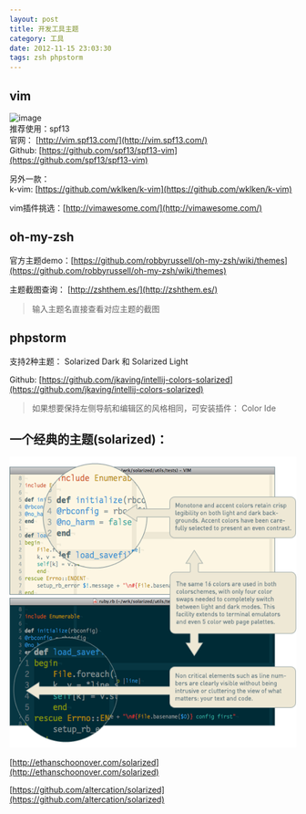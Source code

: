 ```yaml
---
layout: post
title: 开发工具主题
category: 工具
date: 2012-11-15 23:03:30
tags: zsh phpstorm
---
```



## vim

![image](/uploads/2015/09/spf13-vim.png)  
推荐使用：spf13  
官网： [http://vim.spf13.com/](http://vim.spf13.com/)  
Github: [https://github.com/spf13/spf13-vim](https://github.com/spf13/spf13-vim)

另外一款：  
k-vim: [https://github.com/wklken/k-vim](https://github.com/wklken/k-vim)

vim插件挑选：[http://vimawesome.com/](http://vimawesome.com/)

## oh-my-zsh

官方主题demo：[https://github.com/robbyrussell/oh-my-zsh/wiki/themes](https://github.com/robbyrussell/oh-my-zsh/wiki/themes)

主题截图查询： [http://zshthem.es/](http://zshthem.es/)  

 > 输入主题名直接查看对应主题的截图



## phpstorm

支持2种主题： Solarized Dark 和 Solarized Light

Github: [https://github.com/jkaving/intellij-colors-solarized](https://github.com/jkaving/intellij-colors-solarized)

 > 如果想要保持左侧导航和编辑区的风格相同，可安装插件： Color Ide


## 一个经典的主题(solarized)：

![image](/static/uploads/2015/08/solarized-vim.png)

[http://ethanschoonover.com/solarized](http://ethanschoonover.com/solarized)

[https://github.com/altercation/solarized](https://github.com/altercation/solarized)